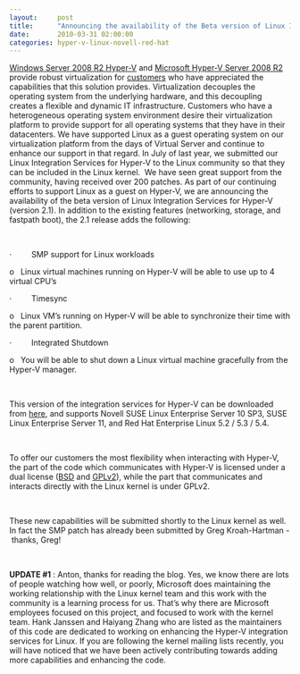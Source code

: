```yaml
---
layout:     post
title:      "Announcing the availability of the Beta version of Linux Integration Services for Hyper-V with SMP support"
date:       2010-03-31 02:00:00
categories: hyper-v-linux-novell-red-hat
---
```

[Windows Server 2008 R2 Hyper-V](http://www.microsoft.com/virtualization/en/us/products-server.aspx) and [Microsoft Hyper-V Server 2008 R2](http://www.microsoft.com/hyper-v-server/en/us/default.aspx) provide robust virtualization for [customers](http://www.microsoft.com/virtualization/en/us/case-studies-featured.aspx) who have appreciated the capabilities that this solution provides. Virtualization decouples the operating system from the underlying hardware, and this decoupling creates a flexible and dynamic IT infrastructure. Customers who have a heterogeneous operating system environment desire their virtualization platform to provide support for all operating systems that they have in their datacenters. We have supported Linux as a guest operating system on our virtualization platform from the days of Virtual Server and continue to enhance our support in that regard. In July of last year, we submitted our Linux Integration Services for Hyper-V to the Linux community so that they can be included in the Linux kernel.  We have seen great support from the community, having received over 200 patches. As part of our continuing efforts to support Linux as a guest on Hyper-V, we are announcing the availability of the beta version of Linux Integration Services for Hyper-V (version 2.1). In addition to the existing features (networking, storage, and fastpath boot), the 2.1 release adds the following:

 

·         SMP support for Linux workloads

o   Linux virtual machines running on Hyper-V will be able to use up to 4 virtual CPU’s

·         Timesync

o   Linux VM’s running on Hyper-V will be able to synchronize their time with the parent partition.

·         Integrated Shutdown

o   You will be able to shut down a Linux virtual machine gracefully from the Hyper-V manager.

 

This version of the integration services for Hyper-V can be downloaded from [here](https://connect.microsoft.com/InvitationUse.aspx?ProgramID=1863&InvitationID=LNIS-T47Q-B7MP&SiteID=495), and supports Novell SUSE Linux Enterprise Server 10 SP3, SUSE Linux Enterprise Server 11, and Red Hat Enterprise Linux 5.2 / 5.3 / 5.4.

 

To offer our customers the most flexibility when interacting with Hyper-V, the part of the code which communicates with Hyper-V is licensed under a dual license ([BSD](http://opensource.org/licenses/bsd-license.php) and [GPLv2](http://opensource.org/licenses/gpl-2.0.php)), while the part that communicates and interacts directly with the Linux kernel is under GPLv2. 

 

These new capabilities will be submitted shortly to the Linux kernel as well. In fact the SMP patch has already been submitted by Greg Kroah-Hartman - thanks, Greg! 

 

**UPDATE #1** : Anton, thanks for reading the blog. Yes, we know there are lots of people watching how well, or poorly, Microsoft does maintaining the working relationship with the Linux kernel team and this work with the community is a learning process for us. That’s why there are Microsoft employees focused on this project, and focused to work with the kernel team. Hank Janssen and Haiyang Zhang who are listed as the maintainers of this code are dedicated to working on enhancing the Hyper-V integration services for Linux. If you are following the kernel mailing lists recently, you will have noticed that we have been actively contributing towards adding more capabilities and enhancing the code.
